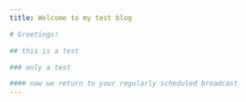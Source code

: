 ```yaml
---
title: Welcome to my test blog

# Greetings!

## this is a test

### only a test

#### now we return to your regularly scheduled broadcast
---
```


